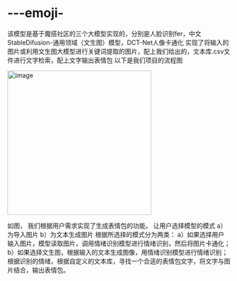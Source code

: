 # ---emoji-
该模型是基于魔搭社区的三个大模型实现的，分别是人脸识别fer，中文StableDifusion-通用领域（文生图）模型，DCT-Net人像卡通化
实现了将输入的图片或利用文生图大模型进行关键词提取的图片，配上我们给出的，文本库.csv文件进行文字检索，配上文字输出表情包
以下是我们项目的流程图

<img width="325" alt="image" src="https://github.com/wqchhhh/---emoji-/assets/166973441/e8de9cc0-8487-444d-9036-0b70a3c0b6c2">

如图，
我们根据用户需求实现了生成表情包的功能。
让用户选择模型的模式
a）为导入图片
b）为文本生成图片
根据所选择的模式分为两类：
a）如果选择用户输入图片，模型读取图片，调用情绪识别模型进行情绪识别，然后将图片卡通化；
b）如果选择文生图，根据输入的文本生成图像，用情绪识别模型进行情绪识别；
根据识别的情绪，根据自定义的文本库，寻找一个合适的表情包文字，将文字与图片结合，输出表情包。
